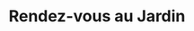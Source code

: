 ---
title: "Rendez-vous au Jardin"
url: /saint-martin-de-fontenay/rendez-vous-au-jardin/
shop: Blumen
---